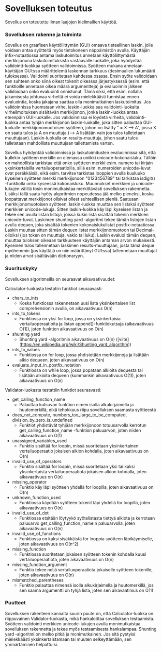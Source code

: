 # Sovelluksen toteutus
Sovellus on toteutettu ilman laajojen kielimallien käyttöä.

### Sovelluksen rakenne ja toiminta
Sovellus on graafisen käyttöliittymän (GUI) omaava tieteellinen laskin, jolle voidaan antaa syötteitä myös tietokoneen näppäimistön avulla. Käyttäjän infix-notaatiossa antama laskutoimitus annetaan käyttöliittymästä merkkijonona laskutoimituksista vastaavalle luokalle, joka hyödyntää validointi-luokkaa syötteen validoinnissa. Syötteen mukana annetaan käyttäjän GUI:ssa määrittelemä laskennan tarkkuus (desimaalien lukumäärä tuloksessa). Validointi suoritetaan kahdessa osassa. Ensin syöte validoidaan sen suhteen onko siinä oikeat tokenit oikeassa järjestyksessä (esim. että funktioille annetaan oikea määrä argumentteja) ja evaluoinnin jälkeen validoidaan onko evaluointi onnistunut. Tämä siksi, että esim. nollalla jakamisesta johtuvaa virhettä ei voida mielekkäästi tunnistaa ennen evaluointia, koska jakajana saattaa olla monimutkainen laskutoimitus. Jos validoinnissa huomataan virhe, laskin-luokka saa validointi-luokalta virheilmoituksen sisältävän merkkijonon, jonka laskin-luokka antaa eteenpäin GUI-luokalle. Jos validoinnissa ei löydetä virheitä, validointi-luokka antaa tyhjän merkkijonon laskin-luokalle, joka sitten palauttaa GUI-luokalle merkkijonomuotoisen syötteen, johon on lisätty " = X --> A", jossa X on saatu tulos ja A on muuttuja (--> A lisätään vain jos tulos talletetaan muuttujaan). Laskin-luokalla on results-muuttuja, johon saatu tulos talletetaan mahdollista muuttujaan tallettamista varten.

Sovellus hyödyntää validoinnissa ja laskutoimitusten evaluoinnissa sitä, että kullekin syötteen merkille on olemassa uniikki unicode-kokonaisluku. Tällöin on mahdollista tarkistaa että onko syötteen merkki esim. numero tai kirjain yksinkertaisilla vertailuoperaatioilla, sillä esim. numeroiden unicode-luvut ovat peräkkäisiä, eikä esim. tarvitse tarkistaa looppien avulla kuuluuko kyseinen syötteen merkki merkkijonoon "0123456789" tai tarkistaa isdigit() -funktiolla onko kyseessä kokonaisluku. Muunnokset merkkien ja unicode-lukujen välillä tosin monimutkaistaa merkittävästi sovelluksen rakennetta. Lisäksi tällä saatu hyöty algoritmien nopeudessa jää melko pieneksi, koska loopattavat merkkijonot olisivat olleet suhteellisen pieniä. Saatuaan merkkijonomuotoisen syötteen, laskin-luokka muuttaa sen listaksi syötteen merkkien unicode-lukuja. Sitten laskin-luokka käy läpi kyseisen listan ja tekee sen avulla listan listoja, joissa kukin lista sisältää tokenin merkkien unicode-luvut. Laskimen shunting yard -algoritmi tekee tämän listojen listan avulla dequen, joka sisältää tokenien kokonaislukulistat postfix-notaatiossa. Laskin muuttaa sitten tämän dequen listat merkkijonomuotoon tai Decimal-olioiksi (jos token on muuttuja, vakio tai luku). Laskin evaluoi tämän dequen, muuttaa tuloksen oikeaan tarkkuuteen käyttäjän antaman arvon mukaisesti. Kyseinen tulos tallennetaan laskimen results-muuttujaan, josta tämä deque myöhemmin (jos käyttäjä on niin määrittänyt GUI:ssa) tallennetaan muuttujat ja niiden arvot sisältävään dictionaryyn.

### Suorituskyky
Sovelluksen algoritmeilla on seuraavat aikavaativuudet:

Calculator-luokasta testatiin funktiot seuraavasti:
- chars_to_ints
    - Koska funktiossa rakennetaan uusi lista yksinkertaisen list comprehensionin avulla, on aikavaativuus O(n)
- ints_to_tokens
    - Funktiossa on yksi for loop, jossa on yksinkertaisia vertailuoperaatioita ja listan append()-funktiokutsuja (aikavaativuus O(1)), joten funktion aikavaativuus on O(n)
- shunting_yard
    - Shunting yard -algoritmin aikavaativuus on O(n) ([viite] (https://en.wikipedia.org/wiki/Shunting_yard_algorithm))
- ints_to_values
    - Funktiossa on for loop, jossa yhdistetään merkkijonoja ja lisätään alkio dequeen, joten aikavaativuus on O(n)
- evaluate_input_in_postfix_notation
    - Funktiossa on while loop, jossa popataan alkioita dequesta tai lisätään alkioita dequeen (kummankin aikavaativuus O(1)), joten aikavaativuus on O(n)

Validator-luokasta testattiin funktiot seuraavasti:
- get_calling_function_name
    - Palauttaa kutsuvan funktion nimen isolla alkukirjaimella ja huutomerkillä, eikä tehokkuus riipu sovelluksen saamasta syötteestä
- does_not_compute, numbers_too_large_to_be_computed, division_by_zero_is_undefined
    - Funktiot yhdistävät tyhjään merkkijonoon totuusarvolla kerrotun get_calling_function_name -funktion paluuarvon, joten niiden aikavaativuus on O(1)
- unassigned_variables_used
    - Funktio sisältää for loopin, missä suoritetaan yksinkertainen vertailuoperaatio jokaisen alkion kohdalla, joten aikavaativuus on O(n)
- invalid_use_of_operators
    - Funktio sisältää for loopin, missä suoritetaan yksi tai kaksi yksinkertaista vertailuoperaatiota jokaisen alkion kohdalla, joten aikavaativuus on O(n)
- missing_operator
    - Funktio käy läpi syötteen yhdellä for loopilla, joten aikavaativuus on O(n)
- unknown_function_used
    - Funktiossa käydään syötteen tokenit läpi yhdellä for loopilla, joten aikavaativuus on O(n)
- invalid_use_of_dot
    - Funktiossa etsitään löytyykö syötelistasta tiettyä alkiota ja kerrotaan paluuarvo get_calling_function_name:n paluuarvolla, joten aikavaativuus on O(n)
- invalid_use_of_functions
    - Funktiossa on kaksi sisäkkäistä for looppia syötteen läpikäymiselle, joten aikavaativuus on O(n^2)
- missing_function
    - Funktiossa suoritetaan jokaisen syötteen tokenin kohdalla kuusi vertailuoperaatiota, joten aikavaativuus on O(n)
- missing_function_argument
    - Funktio tekee neljä vertailuoperaatiota jokaiselle syötteen tokenille, joten aikavaativuus on O(n)
- mismatched_parentheses
    - Funktio palauttaa nimensä isolla alkukirjaimella ja huutomerkillä, jos sen saama argumentti on tyhjä lista, joten sen aikavaatimus on O(1)

### Puutteet

Sovelluksen rakenteen kannalta suurin puute on, että Calculator-luokka on riippuvainen Validator-luokasta, mikä hankaloittaa sovelluksen testaamista. Syötteen validointi merkkien unicode-lukujen avulla monimutkaistaa sovelluksen rakennetta ja tekee myös testaamisesta hankalampaa. Shunting yard -algoritmi on melko pitkä ja monimutkainen. Jos sitä pystyisi mielekkäästi yksinkertaistamaan tai muuten selkeyttämään, sen ymmärtäminen helpottuisi.